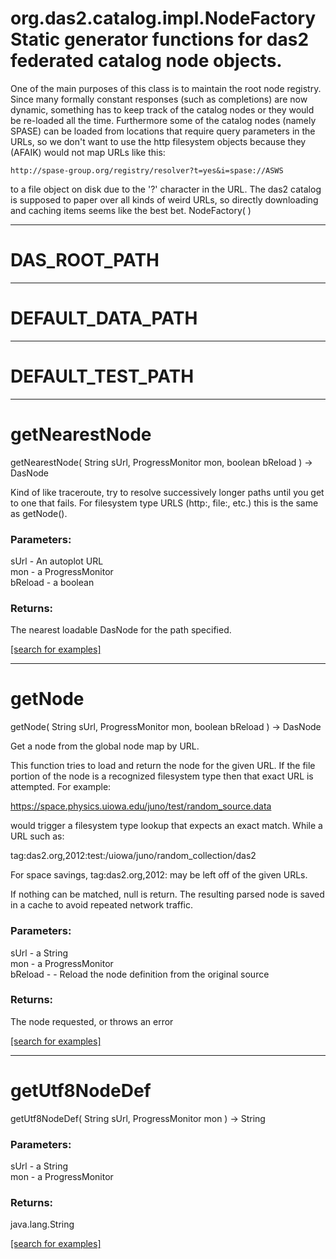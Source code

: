 # org.das2.catalog.impl.NodeFactoryStatic generator functions for das2 federated catalog node objects. 
 
 One of the main purposes of this class is to maintain the root node registry.  Since
 many formally constant responses (such as completions) are now dynamic, something has
 to keep track of the catalog nodes or they would be re-loaded all the time.
 Furthermore some of the catalog nodes (namely SPASE) can be loaded from locations that
 require query parameters in the URLs, so we don't want to use the http filesystem
 objects because they (AFAIK) would not map URLs like this:
 
    http://spase-group.org/registry/resolver?t=yes&i=spase://ASWS
 
 to a file object on disk due to the '?' character in the URL.  The das2 catalog is
 supposed to paper over all kinds of weird URLs, so directly downloading and caching
 items seems like the best bet.
NodeFactory( )


***
<a name="DAS_ROOT_PATH"></a>
# DAS_ROOT_PATH



***
<a name="DEFAULT_DATA_PATH"></a>
# DEFAULT_DATA_PATH



***
<a name="DEFAULT_TEST_PATH"></a>
# DEFAULT_TEST_PATH



***
<a name="getNearestNode"></a>
# getNearestNode
getNearestNode( String sUrl, ProgressMonitor mon, boolean bReload ) &rarr; DasNode

Kind of like traceroute, try to resolve successively longer paths until
 you get to one that fails.  For filesystem type URLS (http:, file:, etc.)
 this is the same as getNode().

### Parameters:
sUrl - An autoplot URL
<br>mon - a ProgressMonitor
<br>bReload - a boolean

### Returns:
The nearest loadable DasNode for the path specified.

<a href="https://github.com/autoplot/dev/search?q=getNearestNode&unscoped_q=getNearestNode">[search for examples]</a>

***
<a name="getNode"></a>
# getNode
getNode( String sUrl, ProgressMonitor mon, boolean bReload ) &rarr; DasNode

Get a node from the global node map by URL. 
 
 This function tries to load and return the node for the given URL.  If the file
 portion of the node is a recognized filesystem type then that exact URL is 
 attempted.  For example:

 https://space.physics.uiowa.edu/juno/test/random_source.data
 
 would trigger a filesystem type lookup that expects an exact match.  While a URL
 such as:
 
 tag:das2.org,2012:test:/uiowa/juno/random_collection/das2
 
 For space savings, tag:das2.org,2012: may be left off of the given URLs.
 
 If nothing can be matched, null is return.  The resulting parsed node is saved
 in a cache to avoid repeated network traffic.

### Parameters:
sUrl - a String
<br>mon - a ProgressMonitor
<br>bReload - - Reload the node definition from the original source

### Returns:
The node requested, or throws an error

<a href="https://github.com/autoplot/dev/search?q=getNode&unscoped_q=getNode">[search for examples]</a>

***
<a name="getUtf8NodeDef"></a>
# getUtf8NodeDef
getUtf8NodeDef( String sUrl, ProgressMonitor mon ) &rarr; String



### Parameters:
sUrl - a String
<br>mon - a ProgressMonitor

### Returns:
java.lang.String


<a href="https://github.com/autoplot/dev/search?q=getUtf8NodeDef&unscoped_q=getUtf8NodeDef">[search for examples]</a>

